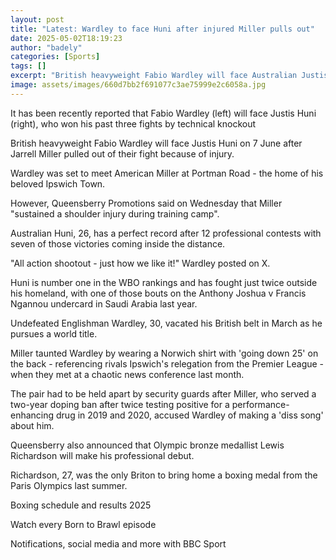 ```yaml
---
layout: post
title: "Latest: Wardley to face Huni after injured Miller pulls out"
date: 2025-05-02T18:19:23
author: "badely"
categories: [Sports]
tags: []
excerpt: "British heavyweight Fabio Wardley will face Australian Justis Huni on 7 June after Jarrell Miller pulls out of their fight because of injury."
image: assets/images/660d7bb2f691077c3ae75999e2c6058a.jpg
---
```


It has been recently reported that Fabio Wardley (left) will face Justis Huni (right), who won his past three fights by technical knockout

British heavyweight Fabio Wardley will face Justis Huni on 7 June after Jarrell Miller pulled out of their fight because of injury.

Wardley was set to meet American Miller at Portman Road - the home of his beloved Ipswich Town.

However, Queensberry Promotions said on Wednesday that Miller "sustained a shoulder injury during training camp".

Australian Huni, 26, has a perfect record after 12 professional contests with seven of those victories coming inside the distance.

"All action shootout - just how we like it!" Wardley posted on X.

Huni is number one in the WBO rankings and has fought just twice outside his homeland, with one of those bouts on the Anthony Joshua v Francis Ngannou undercard in Saudi Arabia last year.

Undefeated Englishman Wardley, 30, vacated his British belt in March as he pursues a world title.

Miller taunted Wardley by wearing a Norwich shirt with 'going down 25' on the back - referencing rivals Ipswich's relegation from the Premier League - when they met at a chaotic news conference last month. 

The pair had to be held apart by security guards after Miller, who served a two-year doping ban after twice testing positive for a performance-enhancing drug in 2019 and 2020, accused Wardley of making a 'diss song' about him.

Queensberry also announced that Olympic bronze medallist Lewis Richardson will make his professional debut.

Richardson, 27, was the only Briton to bring home a boxing medal from the Paris Olympics last summer.

Boxing schedule and results 2025

Watch every Born to Brawl episode

Notifications, social media and more with BBC Sport

